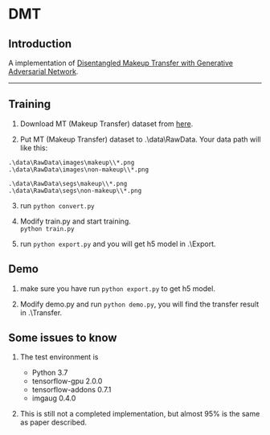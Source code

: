 # DMT
## Introduction

A implementation of [Disentangled Makeup Transfer with Generative Adversarial Network](https://arxiv.org/abs/1907.01144).

---

## Training
1. Download  MT (Makeup Transfer) dataset from [here](http://liusi-group.com/projects/BeautyGAN).

2. Put MT (Makeup Transfer) dataset to .\data\RawData.
    Your data path will like this:
```
.\data\RawData\images\makeup\\*.png
.\data\RawData\images\non-makeup\\*.png

.\data\RawData\segs\makeup\\*.png
.\data\RawData\segs\non-makeup\\*.png
```

3. run `python convert.py`

4. Modify train.py and start training.  
    `python train.py` 

5. run `python export.py` and you will get h5 model in .\\Export.

## Demo
1. make sure you have run `python export.py` to get h5 model.

2. Modify demo.py and run `python demo.py`, you will find the transfer result in .\\Transfer.  


## Some issues to know
1. The test environment is
    - Python 3.7
    - tensorflow-gpu 2.0.0
    - tensorflow-addons 0.7.1
    - imgaug 0.4.0

2. This is still not a completed implementation, but almost 95% is the same as paper described.